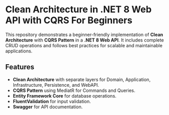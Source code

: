 # Clean Architecture in .NET 8 Web API with CQRS For Beginners

This repository demonstrates a beginner-friendly implementation of **Clean Architecture** with **CQRS Pattern** in a **.NET 8 Web API**. 
It includes complete CRUD operations and follows best practices for scalable and maintainable applications.

## Features
- **Clean Architecture** with separate layers for Domain, Application, Infrastructure, Persistence, and WebAPI.
- **CQRS Pattern** using MediatR for Commands and Queries.
- **Entity Framework Core** for database operations.
- **FluentValidation** for input validation.
- **Swagger** for API documentation.
